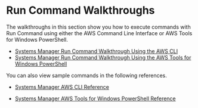 # Run Command Walkthroughs<a name="run-command-walkthroughs"></a>

The walkthroughs in this section show you how to execute commands with Run Command using either the AWS Command Line Interface or AWS Tools for Windows PowerShell\.


+ [Systems Manager Run Command Walkthrough Using the AWS CLI](walkthrough-cli.md)
+ [Systems Manager Run Command Walkthrough Using the AWS Tools for Windows PowerShell](walkthrough-powershell.md)

You can also view sample commands in the following references\.

+ [Systems Manager AWS CLI Reference](http://docs.aws.amazon.com/cli/latest/reference/ssm/index.html)

+ [Systems Manager AWS Tools for Windows PowerShell Reference](http://docs.aws.amazon.com/powershell/latest/reference/items/Amazon_Simple_Systems_Management_cmdlets.html)